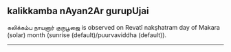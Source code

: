 ## kalikkamba nAyan2Ar gurupUjai

கலிக்கம்ப நாயனார் குருபூஜை is observed on Revatī nakṣhatram day of Makara (solar) month (sunrise (default)/puurvaviddha (default)).


---
